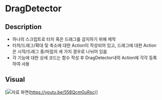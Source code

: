 # DragDetector

## Description
- 하나의 스크립트로 터치 혹은 드래그를 감지하기 위해 제작
- 터치/드래그/확대 및 축소에 대한 Action이 작성되어 있고, 드래그에 대한 Action은 시작/드래그 중/마침의 세 가지 경우로 나뉘어 있음
- 각 기능에 대한 상세 코드는 함수 작성 후 DragDetector내의 Action에 각각 등록하여 사용

## Visual
[![자료 화면]()(https://youtu.be/558QcmGuRsc)]